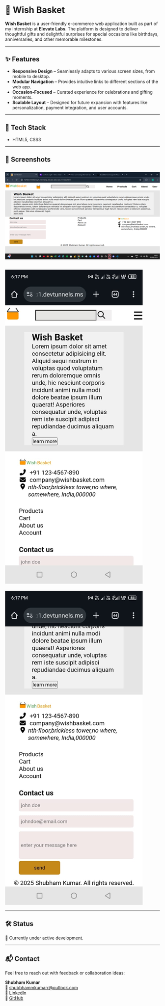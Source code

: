 # 🎁 Wish Basket

**Wish Basket** is a user-friendly e-commerce web application built as part of my internship at **Elevate Labs**. The platform is designed to deliver thoughtful gifts and delightful surprises for special occasions like birthdays, anniversaries, and other memorable milestones.

---

## ✨ Features

- **Responsive Design** – Seamlessly adapts to various screen sizes, from mobile to desktop.
- **Modular Navigation** – Provides intuitive links to different sections of the web app.
- **Occasion-Focused** – Curated experience for celebrations and gifting moments.
- **Scalable Layout** – Designed for future expansion with features like personalization, payment integration, and user accounts.

---

## 📌 Tech Stack

- HTML5, CSS3

---

## 📸 Screenshots


 ![Homepage](./md/homePage.png) 
 ---
 ![media1](./md/media.png) 
 ---
 ![mediaTwo](./md/mediatwo.png) 


---

## 🛠️ Status

🚧 Currently under active development.

---

## 📬 Contact

Feel free to reach out with feedback or collaboration ideas:

**Shubham Kumar**  
📧 shubbhammkumarr@outlook.com  
🔗 [LinkedIn](https://www.linkedin.com/in/shubham-kumar-b9b6b2241)  
🔗 [GitHub](https://github.com/SHUBBHAM-KUMARR)
